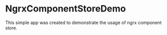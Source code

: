 # NgrxComponentStoreDemo

This simple app was created to demonstrate the usage of ngrx component store.